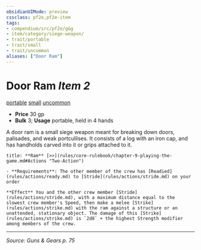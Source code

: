 ```yaml
---
obsidianUIMode: preview
cssclass: pf2e,pf2e-item
tags:
- compendium/src/pf2e/g&g
- item/category/siege-weapon/
- trait/portable
- trait/small
- trait/uncommon
aliases: ["Door Ram"]
---
```

# Door Ram *Item 2*  
[portable](portable-g-g.md "Portable Weapon Trait")  [small](small-b1.md "Small Size Trait")  [uncommon](uncommon.md "Uncommon Rarity Trait")  

- **Price** 30 gp
- **Bulk** 3; **Usage** portable, held in 4 hands

A door ram is a small siege weapon meant for breaking down doors, palisades, and weak portcullises. It consists of a log with an iron cap, and has handholds carved into it or grips attached to it.

```ad-embed-ability
title: **Ram** [>>](rules/core-rulebook/chapter-9-playing-the-game.md#Actions "Two-Action")

- **Requirements**: The other member of the crew has [Readied](rules/actions/ready.md) to [Stride](rules/actions/stride.md) on your order

**Effect** You and the other crew member [Stride](rules/actions/stride.md), with a maximum distance equal to the slowest crew member's Speed, then make a melee [Strike](rules/actions/strike.md) with the ram against a structure or an unattended, stationary object. The damage of this [Strike](rules/actions/strike.md) is `2d8` + the highest Strength modifier among members of the crew.
```


---
*Source: Guns & Gears p. 75*